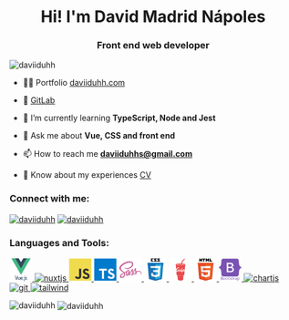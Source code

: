 <h1 align="center">Hi! I'm David Madrid Nápoles</h1>
<h3 align="center">Front end web developer</h3>

<p align="left"> <img src="https://komarev.com/ghpvc/?username=daviiduhh&label=Profile%20views&color=0e75b6&style=flat" alt="daviiduhh" /> </p>

- 👨‍💻 Portfolio [daviiduhh.com](https://daviiduhh.com)

- 🦊 [GitLab](https://gitlab.com/)

- 🌱 I’m currently learning **TypeScript, Node and Jest**

- 💬 Ask me about **Vue, CSS and front end**

- 📫 How to reach me **daviiduhhs@gmail.com**

- 📄 Know about my experiences [CV](https://daviiduhh.com/DavidMadrid_Frontend_CV.pdf)

<h3 align="left">Connect with me:</h3>  <p align="left">  <a href="https://linkedin.com/in/daviiduhh" target="blank"><img align="center" src="https://raw.githubusercontent.com/rahuldkjain/github-profile-readme-generator/master/src/images/icons/Social/linked-in-alt.svg" alt="daviiduhh" height="30" width="40" /></a>   <a href="https://twitter.com/daviiduhh" target="blank"><img align="center" src="https://raw.githubusercontent.com/rahuldkjain/github-profile-readme-generator/master/src/images/icons/Social/twitter.svg" alt="daviiduhh" height="30" width="40" /></a>   </p>  <h3 align="left">Languages and Tools:</h3>  <p align="left">  <a href="https://vuejs.org/" target="_blank" rel="noreferrer">  <img src="https://raw.githubusercontent.com/devicons/devicon/master/icons/vuejs/vuejs-original-wordmark.svg" alt="vuejs" width="40" height="40"/>   <a href="https://nuxtjs.org/" target="_blank" rel="noreferrer">  <img src="https://www.vectorlogo.zone/logos/nuxtjs/nuxtjs-icon.svg" alt="nuxtjs" width="40" height="40"/>  </a> <a href="https://developer.mozilla.org/en-US/docs/Web/JavaScript" target="_blank" rel="noreferrer">  <img src="https://raw.githubusercontent.com/devicons/devicon/master/icons/javascript/javascript-original.svg" alt="javascript" width="40" height="40"/>  </a>   </a>  <a href="https://www.typescriptlang.org/" target="_blank" rel="noreferrer">  <img src="https://raw.githubusercontent.com/devicons/devicon/master/icons/typescript/typescript-original.svg" alt="typescript" width="40" height="40"/>  </a> <a href="https://sass-lang.com" target="_blank" rel="noreferrer">  <img src="https://raw.githubusercontent.com/devicons/devicon/master/icons/sass/sass-original.svg" alt="sass" width="40" height="40"/>  </a> <a href="https://www.w3schools.com/css/" target="_blank" rel="noreferrer">  <img src="https://raw.githubusercontent.com/devicons/devicon/master/icons/css3/css3-original-wordmark.svg" alt="css3" width="40" height="40"/>  </a> <a href="https://gulpjs.com" target="_blank" rel="noreferrer">  <img src="https://raw.githubusercontent.com/devicons/devicon/master/icons/gulp/gulp-plain.svg" alt="gulp" width="40" height="40"/>  </a>  <a href="https://www.w3.org/html/" target="_blank" rel="noreferrer">  <img src="https://raw.githubusercontent.com/devicons/devicon/master/icons/html5/html5-original-wordmark.svg" alt="html5" width="40" height="40"/>  <a href="https://getbootstrap.com" target="_blank" rel="noreferrer">  <img src="https://raw.githubusercontent.com/devicons/devicon/master/icons/bootstrap/bootstrap-plain-wordmark.svg" alt="bootstrap" width="40" height="40"/>  </a>  <a href="https://www.chartjs.org" target="_blank" rel="noreferrer">  <img src="https://www.chartjs.org/media/logo-title.svg" alt="chartjs" width="40" height="40"/>  </a>  <a href="https://git-scm.com/" target="_blank" rel="noreferrer">  <img src="https://www.vectorlogo.zone/logos/git-scm/git-scm-icon.svg" alt="git" width="40" height="40"/>  </a>   </a>    <a href="https://tailwindcss.com/" target="_blank" rel="noreferrer">  <img src="https://www.vectorlogo.zone/logos/tailwindcss/tailwindcss-icon.svg" alt="tailwind" width="40" height="40"/>  </a>    </p>  <p><img align="left" src="https://github-readme-stats.vercel.app/api/top-langs?username=daviiduhh&show_icons=true&locale=en&layout=compact" alt="daviiduhh" /></p>  <p>&nbsp;<img align="center" src="https://github-readme-stats.vercel.app/api?username=daviiduhh&show_icons=true&locale=en" alt="daviiduhh" /></p>
